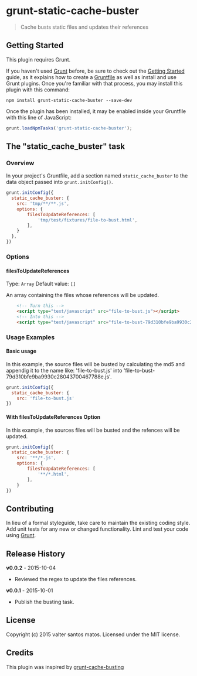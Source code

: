 # grunt-static-cache-buster

> Cache busts static files and updates their references

## Getting Started
This plugin requires Grunt.

If you haven't used [Grunt](http://gruntjs.com/) before, be sure to check out the [Getting Started](http://gruntjs.com/getting-started) guide, as it explains how to create a [Gruntfile](http://gruntjs.com/sample-gruntfile) as well as install and use Grunt plugins. Once you're familiar with that process, you may install this plugin with this command:

```shell
npm install grunt-static-cache-buster --save-dev
```

Once the plugin has been installed, it may be enabled inside your Gruntfile with this line of JavaScript:

```js
grunt.loadNpmTasks('grunt-static-cache-buster');
```

## The "static_cache_buster" task

### Overview
In your project's Gruntfile, add a section named `static_cache_buster` to the data object passed into `grunt.initConfig()`.

```js
grunt.initConfig({
  static_cache_buster: {
    src: 'tmp/**/**.js',
    options: {
        filesToUpdateReferences: [
            'tmp/test/fixtures/file-to-bust.html',
        ],
    }
  },
})
```

### Options

#### filesToUpdateReferences
Type: `Array`
Default value: `[]`

An array containing the files whose references will be updated.
```html
    <!-- Turn this -->
    <script type="text/javascript" src="file-to-bust.js"></script>
    <!-- Into this -->
    <script type="text/javascript" src="file-to-bust-79d310bfe9ba9930c28043700467788e.js"></script>
```

### Usage Examples

#### Basic usage
In this example, the source files will be busted by calculating the md5 and appendig it to the name like: 'file-to-bust.js' into 'file-to-bust-79d310bfe9ba9930c28043700467788e.js'. 

```js
grunt.initConfig({
  static_cache_buster: {
    src: 'file-to-bust.js'
})
```

#### With filesToUpdateReferences Option
In this example, the sources files will be busted and the refences will be updated.

```js
grunt.initConfig({
  static_cache_buster: {
    src: '**/*.js',
    options: {
        filesToUpdateReferences: [
            '**/*.html',
        ],
    }
})
```

## Contributing
In lieu of a formal styleguide, take care to maintain the existing coding style. Add unit tests for any new or changed functionality. Lint and test your code using [Grunt](http://gruntjs.com/).

## Release History
**v0.0.2** - 2015-10-04
* Reviewed the regex to update the files references.

**v0.0.1** - 2015-10-01
* Publish the busting task.

## License
Copyright (c) 2015 valter santos matos. Licensed under the MIT license.

## Credits
This plugin was inspired by [grunt-cache-busting](https://github.com/PaulTondeur/grunt-cache-busting)